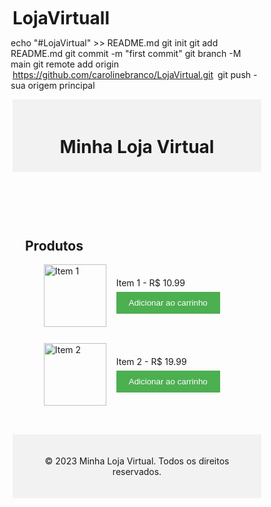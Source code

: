# LojaVirtuall
echo "#LojaVirtual" >> README.md 
git init 
git add README.md 
git commit -m "first commit" 
git branch -M main 
git remote add origin https://github.com/carolinebranco/LojaVirtual.git
 git push - sua origem principal
 <!DOCTYPE html>
<html>
<head>
  <title>LojaVirtual</title>
  <style>
    * {
      margin: 3;
      padding: 0;
      box-sizing: border-box;
    }

    body {
      font-family: Arial, sans-serif;
    }

    header {
      background-color: #f2f2f2;
      padding: 20px;
      text-align: center;
    }

    main {
      max-width: 800px;
      margin: 0 auto;
      padding: 20px;ui
    }

    ul {
      list-style-type: none;
    }

    li {
      margin-bottom: 20px;
      display: flex;
      align-items: center;
    }

    img {
      width: 100px;
      height: 100px;
      margin-right: 10px;
    }

    .product-details {
      flex-grow: 1;
    }

    .add-to-cart {
      background-color: #4CAF50;
      color: #fff;
      border: none;
      padding: 10px 20px;
      cursor: pointer;
    }

    .product-info {
      display: none;
      padding: 10px;
      border: 1px solid #ccc;
      margin-top: 10px;
    }

    .product:hover .product-info {
      display: block;
    }

    footer {
      background-color: #f2f2f2;
      padding: 20px;
      text-align: center;
    }
  </style>
</head>
<body>
  <header>
    <h1>Minha Loja Virtual</h1>
  </header>

  <main>
    <h2>Produtos</h2>
    <ul>
      <li class="product">
        <img src="item1.jpg" alt="Item 1">
        <div class="product-details">
          <div>Item 1 - R$ 10.99</div>
          <button class="add-to-cart">Adicionar ao carrinho</button>
          <div class="product-info">
            <p>Descrição do Item 1</p>
            <p>Outras informações sobre o Item 1</p>
          </div>
        </div>
      </li>
      <li class="product">
        <img src="item2.jpg" alt="Item 2">
        <div class="product-details">
          <div>Item 2 - R$ 19.99</div>
          <button class="add-to-cart">Adicionar ao carrinho</button>
          <div class="product-info">
            <p>Descrição do Item 2</p>
            <p>Outras informações sobre o Item 2</p>
          </div>
        </div>
      </li>
      <!-- Adicione os outros itens aqui -->
    </ul>
  </main>

  <footer>
    <p>&copy; 2023 Minha Loja Virtual. Todos os direitos reservados.</p>
  </footer>

  <script>
    const addButtons = document.querySelectorAll('.add-to-cart');
    addButtons.forEach(button => {
      button.addEventListener('click', () => {
        const productInfo = button.nextElementSibling;
        productInfo.classList.toggle('show');
      });
    });
  </script>
</body>
</html>
